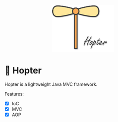 

<div align="center">
    <img src="assets/hopter-logo.png" width="200"/>
</div>

# :tada: Hopter

Hopter is a lightweight Java MVC framework.

Features:

- [x] IoC
- [x] MVC
- [x] AOP